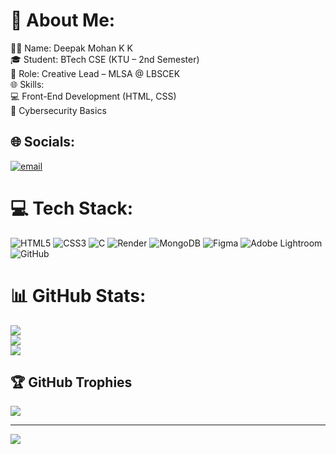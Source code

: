 # 💫 About Me:
👨‍💻 Name: Deepak Mohan K K<br>🎓 Student: BTech CSE (KTU – 2nd Semester)<br>🚀 Role: Creative Lead – MLSA @ LBSCEK<br>🌐 Skills:<br>    💻 Front-End Development (HTML, CSS)<br>    🔐 Cybersecurity Basics


## 🌐 Socials:
[![email](https://img.shields.io/badge/Email-D14836?logo=gmail&logoColor=white)](mailto:dm2826080@gmail.com) 

# 💻 Tech Stack:
![HTML5](https://img.shields.io/badge/html5-%23E34F26.svg?style=for-the-badge&logo=html5&logoColor=white) ![CSS3](https://img.shields.io/badge/css3-%231572B6.svg?style=for-the-badge&logo=css3&logoColor=white) ![C](https://img.shields.io/badge/c-%2300599C.svg?style=for-the-badge&logo=c&logoColor=white) ![Render](https://img.shields.io/badge/Render-%46E3B7.svg?style=for-the-badge&logo=render&logoColor=white) ![MongoDB](https://img.shields.io/badge/MongoDB-%234ea94b.svg?style=for-the-badge&logo=mongodb&logoColor=white) ![Figma](https://img.shields.io/badge/figma-%23F24E1E.svg?style=for-the-badge&logo=figma&logoColor=white) ![Adobe Lightroom](https://img.shields.io/badge/Adobe%20Lightroom-31A8FF.svg?style=for-the-badge&logo=Adobe%20Lightroom&logoColor=white) ![GitHub](https://img.shields.io/badge/github-%23121011.svg?style=for-the-badge&logo=github&logoColor=white)
# 📊 GitHub Stats:
![](https://github-readme-stats.vercel.app/api?username=DeepakMoHank&theme=dark&hide_border=false&include_all_commits=true&count_private=true)<br/>
![](https://nirzak-streak-stats.vercel.app/?user=DeepakMoHank&theme=dark&hide_border=false)<br/>
![](https://github-readme-stats.vercel.app/api/top-langs/?username=DeepakMoHank&theme=dark&hide_border=false&include_all_commits=true&count_private=true&layout=compact)

## 🏆 GitHub Trophies
![](https://github-profile-trophy.vercel.app/?username=DeepakMoHank&theme=radical&no-frame=false&no-bg=true&margin-w=4)

---
[![](https://visitcount.itsvg.in/api?id=DeepakMoHank&icon=0&color=0)](https://visitcount.itsvg.in)

<!-- Proudly created with GPRM ( https://gprm.itsvg.in ) -->

